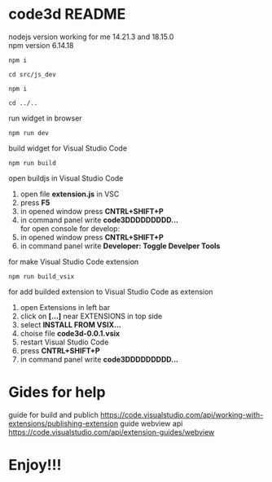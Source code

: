 # code3d README

nodejs version working for me 14.21.3 and 18.15.0  
npm version 6.14.18

```
npm i
```

```
cd src/js_dev
```

```
npm i
```

```
cd ../..
```

run widget in browser
``` 
npm run dev  
```

build widget for Visual Studio Code
``` 
npm run build
```

open buildjs in Visual Studio Code
1. open file **extension.js** in VSC 
2. press **F5**
3. in opened window press **CNTRL+SHIFT+P**
4. in command panel write **code3DDDDDDDDD...**  
for open console for develop:
5. in opened window press **CNTRL+SHIFT+P**
6. in command panel write **Developer: Toggle Develper Tools**

for make Visual Studio Code extension
``` 
npm run build_vsix
``` 

for add builded extension to Visual Studio Code as extension
1. open Extensions in left bar
2. click on **[...]** near EXTENSIONS in top side
3. select **INSTALL FROM VSIX...**
4. choise file **code3d-0.0.1.vsix**
5. restart Visual Studio Code
6. press **CNTRL+SHIFT+P**
7. in command panel write **code3DDDDDDDDD...**


# Gides for help
guide for build and publich
https://code.visualstudio.com/api/working-with-extensions/publishing-extension
guide webview api
https://code.visualstudio.com/api/extension-guides/webview 

# Enjoy!!!